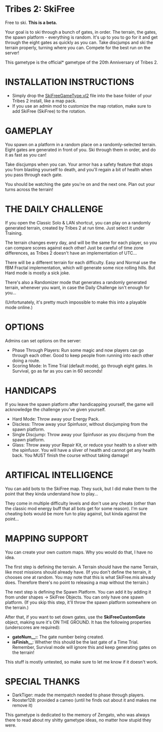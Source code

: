 # Tribes 2: SkiFree
Free to ski. **This is a beta.**

Your goal is to ski through a bunch of gates, in order. The terrain, the gates, the spawn platform - everything is random. It's up to you to go for it and get through the eight gates as quickly as you can. Take discjumps and ski the terrain properly, turning where you can. Compete for the best run on the server!

This gametype is the official\* gametype of the 20th Anniversary of Tribes 2.

# INSTALLATION INSTRUCTIONS
- Simply drop the [SkiFreeGameType.vl2](SkiFreeGameType.vl2) file into the base folder of your Tribes 2 install, like a map pack.
- If you use an admin mod to customize the map rotation, make sure to add SkiFree (SkiFree) to the rotation.

# GAMEPLAY
You spawn on a platform in a random place on a randomly-selected terrain. Eight gates are generated in front of you. Ski through them in order, and do it as fast as you can!

Take discjumps when you can. Your armor has a safety feature that stops you from blasting yourself to death, and you'll regain a bit of health when you pass through each gate.

You should be watching the gate you're on and the next one. Plan out your turns across the terrain!

# THE DAILY CHALLENGE
If you open the Classic Solo & LAN shortcut, you can play on a randomly generated terrain, created by Tribes 2 at run time. Just select it under Training.

The terrain changes every day, and will be the same for each player, so you can compare scores against each other! Just be careful of time zone differences, as Tribes 2 doesn't have an implementation of UTC...

There will be a different terrain for each difficulty. Easy and Normal use the fBM Fractal implementation, which will generate some nice rolling hills. But Hard mode is mostly a sick joke.

There's also a Randomizer mode that generates a randomly generated terrain, whenever you want, in case the Daily Challenge isn't enough for you...

(Unfortunately, it's pretty much impossible to make this into a playable mode online.)

# OPTIONS
Admins can set options on the server:
- Phase Through Players: Run some magic and now players can go through each other. Good to keep people from running into each other doing a route.
- Scoring Mode: In Time Trial (default mode), go through eight gates. In Survival, go as far as you can in 60 seconds!

# HANDICAPS
If you leave the spawn platform after handicapping yourself, the game will acknowledge the challenge you've given yourself.
- Hard Mode: Throw away your Energy Pack.
- Discless: Throw away your Spinfusor, without discjumping from the spawn platform.
- Single Discjump: Throw away your Spinfusor as you discjump from the spawn platform.
- Glass: Throw away your Repair Kit, or reduce your health to a sliver with the spinfusor. You will have a sliver of health and cannot get any health back. You MUST finish the course without taking damage!

# ARTIFICAL INTELLIGENCE
You can add bots to the SkiFree map. They suck, but I did make them to the point that they kinda understand how to play...

They come in multiple difficulty levels and don't use any cheats (other than the classic mod energy buff that all bots get for some reason). I'm sure cheating bots would be more fun to play against, but kinda against the point...

# MAPPING SUPPORT
You can create your own custom maps. Why you would do that, I have no idea.

The first step is defining the terrain. A Terrain should have the name Terrain, like most missions should already have. (If you don't define the terrain, it chooses one at random. You may note that this is what SkiFree.mis already does. Therefore there's no point to releasing a map without the terrain.)

The next step is defining the Spawn Platform. You can add it by adding it from under shapes -> SkiFree Objects. You can only have one spawn platform. (If you skip this step, it'll throw the spawn platform somewhere on the terrain.)

After that, if you want to set down gates, use the **SkiFreeCustomGate** object, making sure it's ON THE GROUND. It has the following properties (underscores are required):
- **gateNum__:**: The gate number being created.
- **isFinish__**: Whether this should be the last gate of a Time Trial. Remember, Survival mode will ignore this and keep generating gates on the terrain!

This stuff is mostly untested, so make sure to let me know if it doesn't work.

# SPECIAL THANKS
- DarkTiger: made the mempatch needed to phase through players.
- Rooster128: provided a cameo (until he finds out about it and makes me remove it)

This gametype is dedicated to the memory of Zengato, who was always there to read about my shitty gametype ideas, no matter how stupid they were.